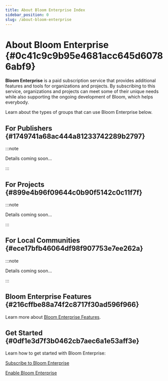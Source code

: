 ```yaml
---
title: About Bloom Enterprise Index
sidebar_position: 0
slug: /about-bloom-enterprise
---
```




# About Bloom Enterprise {#0c41c9c9b95e4681acc645d60786abf9}


**Bloom Enterprise** is a paid subscription service that provides additional features and tools for organizations and projects. By subscribing to this service, organizations and projects can meet some of their unique needs while also supporting the ongoing development of Bloom, which helps everybody.


Learn about the types of groups that can use Bloom Enterprise below.


## For Publishers {#1749741a68ac444a81233742289b2797}


:::note

Details coming soon…

:::




## For Projects {#899e4b96f09644c0b90f5142c0c11f7f}


:::note

Details coming soon…

:::




## For Local Communities {#ece17bfb46064df98f907753e7ee262a}


:::note

Details coming soon…

:::




## Bloom Enterprise Features {#216cffbe88a74f2c8717f30ad596f966}


Learn more about [Bloom Enterprise Features](/enterprise-features).


## Get Started {#0df1e3d7f3b0462cb7aec6a1e53aff3e}


Learn how to get started with Bloom Enterprise:


[Subscribe to Bloom Enterprise](/subscribe-enterprise) 


[Enable Bloom Enterprise](/enable-bloom-enterprise) 


